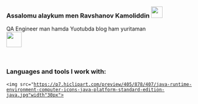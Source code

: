 ### Assalomu alaykum men Ravshanov Kamoliddin <img src="https://media.giphy.com/media/hvRJCLFzcasrR4ia7z/giphy.gif" width="30px">
QA Engineer man hamda Yuotubda blog ham yuritaman <br/>
<a href="https://youtube.com/@RavshanovKamoliddin?si=j21kGGMSNsFO_uhQ">
<img src="https://www.freeiconspng.com/uploads/classic-youtube-icon--2.png" width="40px">

</a>

<br />

### Languages and tools I work with:

<code><img src="https://p7.hiclipart.com/preview/405/878/407/java-runtime-environment-computer-icons-java-platform-standard-edition-java.jpg"width"30px"></code>

